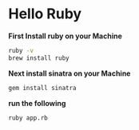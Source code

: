 # Hello Ruby

**First Install ruby on your Machine**

```bash
ruby -v
brew install ruby
```

**Next install sinatra on your Machine**

```bash
gem install sinatra
```

**run the following**

```bash
ruby app.rb
```